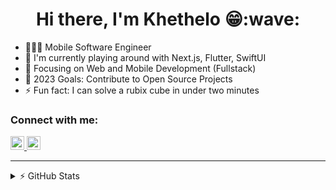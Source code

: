 <h1 align="center">Hi there, I'm Khethelo 😁:wave:</h1>

<!-- # Hi there, I'm Khethelo 😁:wave: -->
<!-- <img align="right" alt="GIF" src="https://i.ibb.co/vvBVM6w/5eKX.gif"  height="200" /> -->

<!-- <p align="left"> <img src="https://komarev.com/ghpvc/?username=khethelogp&label=Profile%20views&color=0e75b6&style=flat" alt="khethelogp" /> </p> -->

- 👨🏾‍💻 Mobile Software Engineer
- 🌱 I'm currently playing around with Next.js, Flutter, SwiftUI
- 🎯 Focusing on Web and Mobile Development (Fullstack)
- 🥅 2023 Goals: Contribute to Open Source Projects
- ⚡ Fun fact: I can solve a rubix cube in under two minutes

### Connect with me:

<p align="left"> 
  <a href="https://www.linkedin.com/in/khethelo-ndhlala-41572820b/" target="_blank" rel="noreferrer">
    <img src="https://raw.githubusercontent.com/danielcranney/readme-generator/main/public/icons/socials/linkedin.svg" width="22" height="22" />
  </a>
  <a href="https://www.github.com/khethelogp" target="_blank" rel="noreferrer">
    <img src="https://raw.githubusercontent.com/danielcranney/readme-generator/main/public/icons/socials/github-dark.svg" width="22" height="22" />
  </a> 
</p>

<!--
### Languages and Tools

<p align="left">
  <a href="https://developer.mozilla.org/en-US/docs/Web/JavaScript" target="_blank" rel="noreferrer">
    <img
      src="https://raw.githubusercontent.com/danielcranney/readme-generator/main/public/icons/skills/javascript-colored.svg"
      width="32"
      height="32"
      alt="Javascript"
    />
  </a>
  <a href="https://www.typescriptlang.org/" target="_blank" rel="noreferrer">
    <img
      src="https://raw.githubusercontent.com/danielcranney/readme-generator/main/public/icons/skills/typescript-colored.svg"
      width="32"
      height="32"
      alt="Typescript"
    />
  </a>
  <a href="https://reactjs.org/" target="_blank" rel="noreferrer">
    <img
      src="https://raw.githubusercontent.com/danielcranney/readme-generator/main/public/icons/skills/react-colored.svg"
      width="32"
      height="32"
      alt="React"
    />
  </a>
  <a href="https://nextjs.org/docs" target="_blank" rel="noreferrer">
    <img
      src="https://raw.githubusercontent.com/danielcranney/readme-generator/main/public/icons/skills/nextjs-colored-dark.svg"
      width="32"
      height="32"
      alt="NextJs"
    />
  </a>
  <a href="https://angular.io/" target="_blank" rel="noreferrer">
    <img
      src="https://raw.githubusercontent.com/danielcranney/readme-generator/main/public/icons/skills/angularjs-colored.svg"
      width="32"
      height="32"
      alt="Angular"
    />
  </a>
  <a href="https://nodejs.org/en/" target="_blank" rel="noreferrer">
    <img
      src="https://raw.githubusercontent.com/danielcranney/readme-generator/main/public/icons/skills/nodejs-colored.svg"
      width="32"
      height="32"
      alt="NodeJS"
    />
  </a>
  <a href="https://expressjs.com/" target="_blank" rel="noreferrer">
    <img
      src="https://raw.githubusercontent.com/danielcranney/readme-generator/main/public/icons/skills/express-colored-dark.svg"
      width="32"
      height="32"
      alt="Express"
    />
  </a>
  <a href="https://flutter.dev/" target="_blank" rel="noreferrer">
    <img
      src="https://raw.githubusercontent.com/danielcranney/readme-generator/main/public/icons/skills/flutter-colored.svg"
      width="32"
      height="32"
      alt="Flutter"
    />
  </a>
  <a href="https://dart.dev/" target="_blank" rel="noreferrer">
    <img
      src="https://raw.githubusercontent.com/danielcranney/readme-generator/main/public/icons/skills/dart-colored.svg"
      width="32"
      height="32"
      alt="Dart"
    />
  </a> 
  <a href="https://www.mongodb.com/" target="_blank" rel="noreferrer">
    <img
      src="https://raw.githubusercontent.com/danielcranney/readme-generator/main/public/icons/skills/mongodb-colored.svg"
      width="32"
      height="32"
      alt="MongoDB"
    />
  </a>
  <a href="https://firebase.google.com/" target="_blank" rel="noreferrer">
    <img
      src="https://raw.githubusercontent.com/danielcranney/readme-generator/main/public/icons/skills/firebase-colored.svg"
      width="32"
      height="32"
      alt="Firebase"
    />
  </a>
  <a href="https://code.visualstudio.com/" target="_blank" rel="noreferrer">
    <img
      src="https://raw.githubusercontent.com/github/explore/80688e429a7d4ef2fca1e82350fe8e3517d3494d/topics/visual-studio-code/visual-studio-code.png"
      width="32"
      height="32"
      alt="vscode"
    />
  </a>
  <a href="https://git-scm.com/" target="_blank" rel="noreferrer">
    <img
      src="https://raw.githubusercontent.com/github/explore/80688e429a7d4ef2fca1e82350fe8e3517d3494d/topics/git/git.png"
      width="32"
      height="32"
      alt="git"
    />
  </a>
</p>
-->

---

<details>
<summary>⚡ GitHub Stats</summary>
<br>

<p>  
<img align="left" alt="KhetheloGP's Github status" src="https://github-readme-stats.vercel.app/api?username=khethelogp&show_icons=true&theme=tokyonight&hide_border=true" />
</p>

<p>
<img align="left" src="https://github-readme-stats.vercel.app/api/top-langs?username=khethelogp&show_icons=true&locale=en&layout=compact&theme=tokyonight&hide_border=true" alt="khethelogp" />
</p>

</details>


